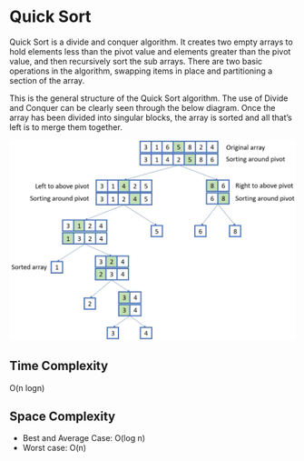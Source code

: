 # Quick Sort
Quick Sort is a divide and conquer algorithm. It creates two empty arrays to hold elements less than the pivot value
and elements greater than the pivot value, and then recursively sort the sub arrays. There are two basic operations 
in the algorithm, swapping items in place and partitioning a section of the array.

This is the general structure of the Quick Sort algorithm. The use of Divide and Conquer can be clearly seen 
through the below diagram. Once the array has been divided into singular blocks, the array is sorted 
and all that’s left is to merge them together.

![Quick sort](./quick-sort.webp)

## Time Complexity
O(n logn)

## Space Complexity
- Best and Average Case: O(log n)
- Worst case: O(n)

